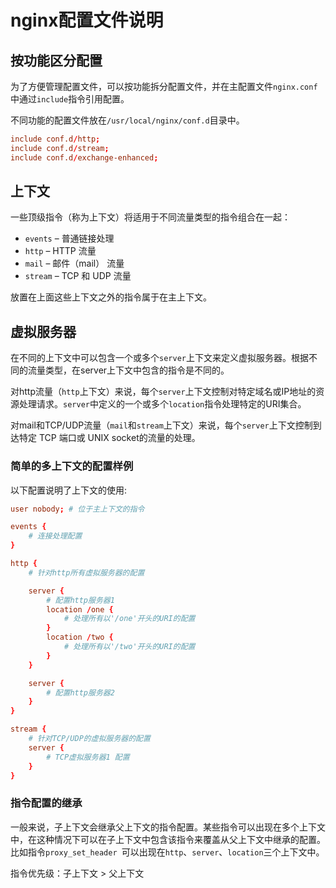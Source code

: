 # nginx配置文件说明

## 按功能区分配置

为了方便管理配置文件，可以按功能拆分配置文件，并在主配置文件`nginx.conf`中通过`include`指令引用配置。

不同功能的配置文件放在`/usr/local/nginx/conf.d`目录中。

```conf
include conf.d/http;
include conf.d/stream;
include conf.d/exchange-enhanced;
```

## 上下文

一些顶级指令（称为上下文）将适用于不同流量类型的指令组合在一起：

- `events` – 普通链接处理
- `http` – HTTP 流量
- `mail` – 邮件（mail） 流量
- `stream` – TCP 和 UDP 流量

放置在上面这些上下文之外的指令属于在主上下文。

## 虚拟服务器

在不同的上下文中可以包含一个或多个`server`上下文来定义虚拟服务器。根据不同的流量类型，在server上下文中包含的指令是不同的。

对http流量（`http`上下文）来说，每个`server`上下文控制对特定域名或IP地址的资源处理请求。`server`中定义的一个或多个`location`指令处理特定的URI集合。

对mail和TCP/UDP流量（`mail`和`stream`上下文）来说，每个`server`上下文控制到达特定 TCP 端口或 UNIX socket的流量的处理。

### 简单的多上下文的配置样例

以下配置说明了上下文的使用:

```conf
user nobody; # 位于主上下文的指令

events {
    # 连接处理配置
}

http {
    # 针对http所有虚拟服务器的配置

    server {
        # 配置http服务器1 
        location /one {
            # 处理所有以'/one'开头的URI的配置
        }
        location /two {
            # 处理所有以'/two'开头的URI的配置
        }
    }

    server {
        # 配置http服务器2 
    }
}

stream {
    # 针对TCP/UDP的虚拟服务器的配置
    server {
        # TCP虚拟服务器1 配置
    }
}
```

### 指令配置的继承

一般来说，子上下文会继承父上下文的指令配置。某些指令可以出现在多个上下文中，在这种情况下可以在子上下文中包含该指令来覆盖从父上下文中继承的配置。比如指令`proxy_set_header `可以出现在`http`、`server`、`location`三个上下文中。

指令优先级：子上下文 > 父上下文
